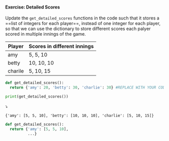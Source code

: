 #### Exercise: Detailed Scores

Update the `get_detailed_scores` functions in the code such that it stores a ==list of integers for each player==, instead of one integer for each player, so that we can use the dictionary to store different scores each palyer scored in multiple innings of the game.

Player | Scores in different innings
-------|---------------------------
amy    | 5, 5, 10
betty  | 10, 10, 10
charile| 5, 10, 15

```python
def get_detailed_scores():
  return {'amy': 20, 'betty': 30, 'charlie': 30} #REPLACE WITH YOUR CODE! 

print(get_detailed_scores())
```
:arrow_heading_down:
```
{'amy': [5, 5, 10], 'betty': [10, 10, 10], 'charlie': [5, 10, 15]}
```

<panel type="seamless" header="%%:bulb: Partial solution%%">

```python
def get_detailed_scores():
  return {'amy': [5, 5, 10],
          ...}
```

</panel>